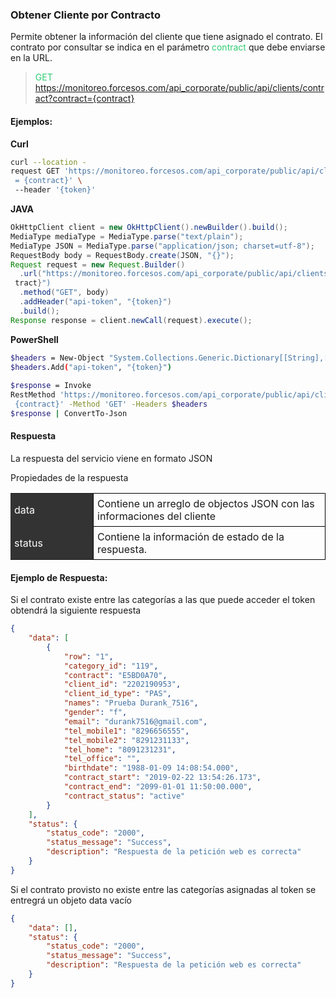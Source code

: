 ### Obtener Cliente por Contracto

Permite obtener la información del cliente que tiene asignado el contrato. El contrato por consultar se 
indica en el parámetro <span style="color:#2ECC71">contract</span>  que debe enviarse en la URL.

> <span style="color:#2ECC71">GET</span> https://monitoreo.forcesos.com/api_corporate/public/api/clients/contract?contract={contract} 

#### Ejemplos:
__Curl__
```bash
curl --location -
request GET 'https://monitoreo.forcesos.com/api_corporate/public/api/clients/contract?contract
 = {contract}' \ 
 --header '{token}'
```

__JAVA__
```java
OkHttpClient client = new OkHttpClient().newBuilder().build(); 
MediaType mediaType = MediaType.parse("text/plain"); 
MediaType JSON = MediaType.parse("application/json; charset=utf-8"); 
RequestBody body = RequestBody.create(JSON, "{}"); 
Request request = new Request.Builder() 
  .url("https://monitoreo.forcesos.com/api_corporate/public/api/clients/contract?contract={con
 tract}") 
  .method("GET", body) 
  .addHeader("api-token", "{token}") 
  .build(); 
Response response = client.newCall(request).execute();
```

__PowerShell__
```bash
$headers = New-Object "System.Collections.Generic.Dictionary[[String],[String]]" 
$headers.Add("api-token", "{token}") 
 
$response = Invoke
RestMethod 'https://monitoreo.forcesos.com/api_corporate/public/api/clients/contract?contract=
 {contract}' -Method 'GET' -Headers $headers 
$response | ConvertTo-Json 
```

#### Respuesta

La respuesta del servicio viene en formato JSON

Propiedades de la respuesta 

<table style="border-collapse:collapse; width:100%;">
  <tr>
    <td style="background:#333; color:#fff; padding:6px; width:120px;">data</td>
    <td style="border:1px solid #000; padding:6px;">Contiene un arreglo de objectos JSON con las informaciones del cliente</td>
  </tr>
  <tr>
    <td style="background:#333; color:#fff; padding:6px;">status</td>
    <td style="border:1px solid #000; padding:6px;">Contiene la información de estado de la respuesta.</td>
  </tr>
</table>

#### Ejemplo de Respuesta:

Si el contrato existe entre las categorías a las que puede acceder el token obtendrá la siguiente 
respuesta

```json
{ 
    "data": [ 
        { 
            "row": "1", 
            "category_id": "119", 
            "contract": "E5BD0A70", 
            "client_id": "2202190953", 
            "client_id_type": "PAS", 
            "names": "Prueba Durank_7516", 
            "gender": "f", 
            "email": "durank7516@gmail.com", 
            "tel_mobile1": "8296656555", 
            "tel_mobile2": "8291231133", 
            "tel_home": "8091231231", 
            "tel_office": "", 
            "birthdate": "1988-01-09 14:08:54.000", 
            "contract_start": "2019-02-22 13:54:26.173", 
            "contract_end": "2099-01-01 11:50:00.000", 
            "contract_status": "active" 
        } 
    ], 
    "status": { 
        "status_code": "2000", 
        "status_message": "Success", 
        "description": "Respuesta de la petición web es correcta" 
    } 
}
```

Si el contrato provisto no existe entre las categorías asignadas al token se entregrá un objeto data vacío 

```json
{ 
    "data": [], 
    "status": { 
        "status_code": "2000", 
        "status_message": "Success", 
        "description": "Respuesta de la petición web es correcta" 
    } 
} 
```